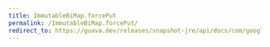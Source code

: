 ```yaml
---
title: ImmutableBiMap.forcePut
permalink: /ImmutableBiMap.forcePut/
redirect_to: https://guava.dev/releases/snapshot-jre/api/docs/com/google/common/collect/ImmutableBiMap.html#forcePut-K-V-
---
```

